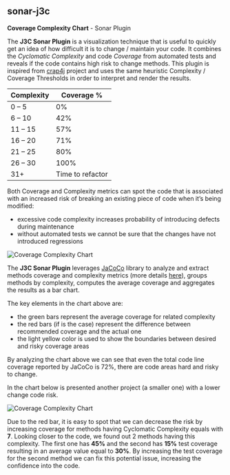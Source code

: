 ## sonar-j3c ##

**Coverage Complexity Chart** - Sonar Plugin

The **J3C Sonar Plugin** is a visualization technique that is useful to quickly get an idea of how difficult it is to change / maintain your code. It combines the *Cyclomatic Complexity* and code *Coverage* from automated tests and reveals if the code contains high risk to change methods. This plugin is inspired from [crap4j](http://www.crap4j.org/faq.html "crap4j") project and uses the same heuristic Complexity / Coverage Thresholds in order to interpret and render the results.

| Complexity    | Coverage %  |
| ------------- |-------------|
| 0 – 5         | 0%          |
| 6 – 10        | 42%         |
| 11 – 15       | 57%         |
| 16 – 20       | 71%         |
| 21 – 25       | 80%         |
| 26 – 30       | 100%        |
| 31+           | Time to refactor |

Both Coverage and Complexity metrics can spot the code that is associated with an increased risk of breaking an existing piece of code when it’s being modified:

- excessive code complexity increases probability of introducing defects during maintenance
- without automated tests we cannot be sure that the changes have not introduced regressions


![Coverage Complexity Chart](https://drive.google.com/uc?id=0B9tMA3RbZ5P_TXZaRTNUOFNybGM)

The **J3C Sonar Plugin** leverages [JaCoCo](http://www.eclemma.org/jacoco/trunk/index.html) library to analyze and extract methods coverage and complexity metrics (more details [here](http://www.eclemma.org/jacoco/trunk/doc/counters.html)), groups methods by complexity, computes the average coverage and aggregates the results as a bar chart.

The key elements in the chart above are:

- the green bars represent the average coverage for related complexity
- the red bars (if is the case) represent the difference between recommended coverage and the actual one
- the light yellow color is used to show the boundaries between desired and risky coverage areas

By analyzing the chart above we can see that even the total code line coverage reported by JaCoCo is 72%, there are code areas hard and risky to change.

In the chart below is presented another project (a smaller one) with a lower change code risk.

![Coverage Complexity Chart](https://drive.google.com/uc?id=0B9tMA3RbZ5P_ZkRrdkNHZFhyVzA)

Due to the red bar, it is easy to spot that we can decrease the risk by increasing coverage for methods having Cyclomatic Complexity equals with **7**. Looking closer to the code, we found out 2 methods having this complexity. The first one has **45%** and the second has **15%** test coverage resulting in an average value equal to **30%**. By increasing the test coverage for the second method we can fix this potential issue, increasing the confidence into the code.







